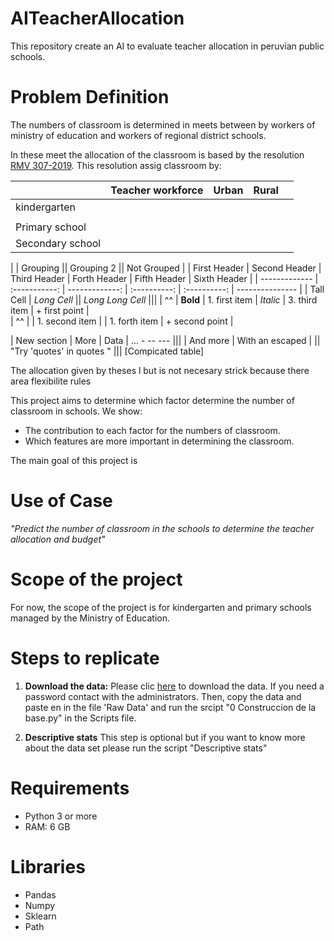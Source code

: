 # AITeacherAllocation
This repository create an AI to evaluate teacher allocation in peruvian public schools.

# Problem Definition

The numbers of classroom is determined in meets between by workers of ministry of education and workers of regional district schools.

In these meet the allocation of the classroom is based by the resolution [RMV 307-2019](https://cdn.www.gob.pe/uploads/document/file/436535/RVM_N__307-2019-MINEDU.pdf). This resolution assig classroom by:


|                  |  Teacher workforce | Urban | Rural |   |
|------------------|--------------------|-------|-------|---|
| kindergarten     |                    |       |       |   |
|                  |                    |       |       |   |
| Primary school   |                    |       |       |   |
| Secondary school |                    |       |       |   |


|               |          Grouping             ||         Grouping 2         ||  Not Grouped    |
| First Header  | Second Header | Third Header   | Forth Header | Fifth Header | Sixth Header    |
| ------------- | :-----------: | -------------: | :----------: | :----------: | --------------- |
| Tall Cell     |          *Long Cell*          ||         *Long Long Cell*                    |||
| ^^            |   **Bold**    | 1. first item  | *Italic*     | 3. third item | + first point  |\
| ^^            |               | 1. second item |              | 1. forth item | + second point |

| New section   |     More      |         Data   | ... - -- --- |||
| And more      | With an escaped \|          || "Try 'quotes' in quotes "         |||
[Compicated table]



The allocation given by theses l but is not necesary strick because there area flexibilite rules


This project aims to determine which factor determine the number of classroom in schools. We show:
- The contribution to each factor for the numbers of classroom.
- Which features are more important in determining the classroom.

The main goal of this project is



# Use of Case
_"Predict the number of classroom in the schools to determine the teacher allocation and budget"_


# Scope of the project
For now, the scope of the project is for kindergarten and primary schools managed by the Ministry of Education.



# Steps to replicate
1. **Download the data:** Please clic [here](https://1drv.ms/u/s!AodhAFTTDqU00U8a53GPrtoVbxtH?e=cvotnC) to download the data. If you need a password contact with the administrators. Then, copy the data and paste en in the file 'Raw Data' and run the srcipt "0 Construccion de la base.py" in the Scripts file.

2. **Descriptive stats** This step is optional but if you want to know more about the data set please run the script "Descriptive stats"



# Requirements
- Python 3 or more
- RAM: 6 GB  



# Libraries
- Pandas
- Numpy
- Sklearn
- Path
